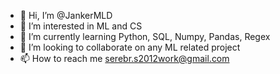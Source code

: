 - 👋 Hi, I’m @JankerMLD
- 👀 I’m interested in ML and CS
- 🌱 I’m currently learning Python, SQL, Numpy, Pandas, Regex
- 💞️ I’m looking to collaborate on any ML related project
- 📫 How to reach me serebr.s2012work@gmail.com
